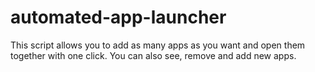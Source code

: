 # automated-app-launcher

This script allows you to add as many apps as you want and open them together with one click. You can also see, remove and add new apps.
